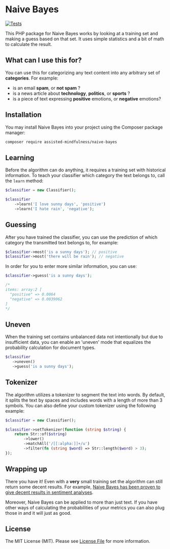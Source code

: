 # Naive Bayes

[![Tests](https://github.com/Assisted-Mindfulness/naive-bayes/actions/workflows/phpunit.yml/badge.svg)](https://github.com/Assisted-Mindfulness/naive-bayes/actions/workflows/phpunit.yml)

This PHP package for Naive Bayes works by looking at a training set and making a guess based on that set.
 It uses simple statistics and a bit of math to calculate the result.

## What can I use this for?

You can use this for categorizing any text content into any arbitrary set of **categories**. For example:

- is an email **spam**, or **not spam** ?
- is a news article about **technology**, **politics**, or **sports** ?
- is a piece of text expressing **positive** emotions, or **negative** emotions?

## Installation

You may install Naive Bayes into your project using the Composer package manager:

```bash
composer require assisted-mindfulness/naive-bayes
```

## Learning

Before the algorithm can do anything, it requires a training set with historical information. To teach your classifier which category the text belongs to, call the `learn` method:

```php
$classifier = new Classifier();

$classifier
    ->learn('I love sunny days', 'positive')
    ->learn('I hate rain', 'negative');
```

## Guessing

After you have trained the classifier, you can use the prediction of which category the transmitted text belongs to, for example:

```php
$classifier->most('is a sunny days'); // positive
$classifier->most('there will be rain'); // negative
```

In order for you to enter more similar information, you can use:
```php
$classifier->guess('is a sunny days');

/*
items: array:2 [
  "positive" => 0.0064
  "negative" => 0.0039062
]
*/
```


## Uneven

When the training set contains unbalanced data not intentionally but due to insufficient data, you can enable an 'uneven' mode that equalizes the probability calculation for document types.

```php
$classifier
   ->uneven()
   ->guess('is a sunny days');
```

## Tokenizer

The algorithm utilizes a tokenizer to segment the text into words. By default, it splits the text by spaces and includes
words with a length of more than 3 symbols. You can also define your custom tokenizer using the following example:

```php
$classifier = new Classifier();

$classifier->setTokenizer(function (string $string) {
    return Str::of($string)
        ->lower()
        ->matchAll('/[[:alpha:]]+/u')
        ->filter(fn (string $word) => Str::length($word) > 3);
});
```

## Wrapping up

There you have it! Even with a **very** small training set the algorithm can still return some decent results. For example, [Naive Bayes has been proven to give decent results in sentiment analyses](http://www-nlp.stanford.edu/courses/cs224n/2009/fp/3.pdf).

Moreover, Naive Bayes can be applied to more than just text. If you have other ways of calculating the probabilities of your metrics you can also plug those in and it will just as good.

## License

The MIT License (MIT). Please see [License File](LICENSE.md) for more information.
